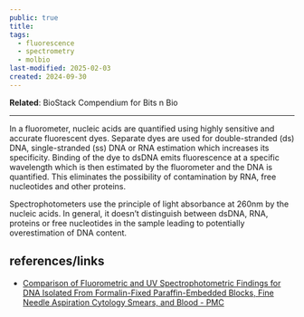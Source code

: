 ```yaml
---
public: true
title: 
tags:
  - fluorescence
  - spectrometry
  - molbio
last-modified: 2025-02-03
created: 2024-09-30
---
```

**Related**: BioStack Compendium for Bits n Bio  
  
---  
  
In a fluorometer, nucleic acids are quantified using highly sensitive and accurate fluorescent dyes. Separate dyes are used for double-stranded (ds) DNA, single-stranded (ss) DNA or RNA estimation which increases its specificity. Binding of the dye to dsDNA emits fluorescence at a specific wavelength which is then estimated by the fluorometer and the DNA is quantified. This eliminates the possibility of contamination by RNA, free nucleotides and other proteins.  
  
Spectrophotometers use the principle of light absorbance at 260nm by the nucleic acids. In general, it doesn’t distinguish between dsDNA, RNA, proteins or free nucleotides in the sample leading to potentially overestimation of DNA content.  
  
## references/links  
* [Comparison of Fluorometric and UV Spectrophotometric Findings for DNA Isolated From Formalin-Fixed Paraffin-Embedded Blocks, Fine Needle Aspiration Cytology Smears, and Blood - PMC](https://www.ncbi.nlm.nih.gov/pmc/articles/PMC8672151/#:~:text=According%20to%20numerous%20independent%20studies,manifolds%20%5B5%2C10%5D.)